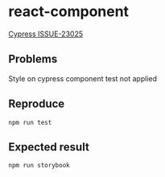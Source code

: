 # react-component

[Cypress ISSUE-23025](https://github.com/cypress-io/cypress/issues/23025)

## Problems

Style on cypress component test not applied

## Reproduce

`npm run test`

## Expected result

`npm run storybook`